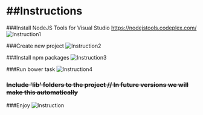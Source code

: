 ##Instructions
================================

###Install NodeJS Tools for Visual Studio
https://nodejstools.codeplex.com/
![Instruction1](http://i.imgur.com/j6cbceG.png)

###Create new project
![Instruction2](http://i.imgur.com/04BYe79.png)

###Install npm packages
![Instruction3](http://i.imgur.com/gKst68A.png)

###Run bower task
![Instruction4](http://i.imgur.com/b12Oz2S.png)

### ~~Include 'lib' folders to the project // In future versions we will make this automatically~~

###Enjoy
![Instruction](http://i.imgur.com/DAG1g0x.png)